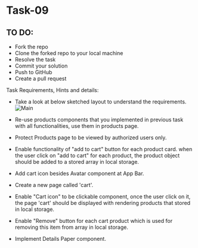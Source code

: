 # Task-09
## TO DO:
* Fork the repo
* Clone the forked repo to your local machine
* Resolve the task
* Commit your solution
* Push to GitHub
* Create a pull request

Task Requirements, Hints and details:
- Take a look at below sketched layout to understand the requirements.
![Main](https://user-images.githubusercontent.com/20383171/143789783-d410673a-e0cb-4490-a018-a7cab9622050.png)

- Re-use products components that you implemented in previous task with all functionalities, use them in products page.
- Protect Products page to be viewed by authorized users only. 
- Enable functionality of "add to cart" button for each product card. when the user click on "add to cart" for each product, the product object should be added to a stored array in local storage.
- Add cart icon besides Avatar component at App Bar.
- Create a new page called 'cart'.
- Enable "Cart icon" to be clickable component, once the user click on it, the page 'cart' should be displayed with rendering products that stored in local storage.
- Enable "Remove" button for each cart product which is used for removing this item from array in local storage.
- Implement Details Paper component.
